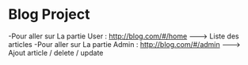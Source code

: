 # Blog Project

-Pour aller sur La partie User : http://blog.com/#/home ---> Liste des articles
-Pour aller sur La partie Admin : http://blog.com/#/admin ---> Ajout article / delete / update
